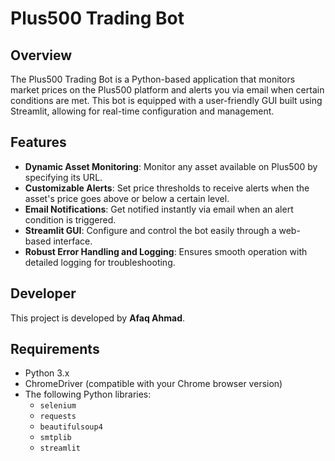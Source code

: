 # Plus500 Trading Bot

## Overview

The Plus500 Trading Bot is a Python-based application that monitors market prices on the Plus500 platform and alerts you via email when certain conditions are met. This bot is equipped with a user-friendly GUI built using Streamlit, allowing for real-time configuration and management.

## Features

- **Dynamic Asset Monitoring**: Monitor any asset available on Plus500 by specifying its URL.
- **Customizable Alerts**: Set price thresholds to receive alerts when the asset's price goes above or below a certain level.
- **Email Notifications**: Get notified instantly via email when an alert condition is triggered.
- **Streamlit GUI**: Configure and control the bot easily through a web-based interface.
- **Robust Error Handling and Logging**: Ensures smooth operation with detailed logging for troubleshooting.

## Developer

This project is developed by **Afaq Ahmad**.

## Requirements

- Python 3.x
- ChromeDriver (compatible with your Chrome browser version)
- The following Python libraries:
  - `selenium`
  - `requests`
  - `beautifulsoup4`
  - `smtplib`
  - `streamlit`
